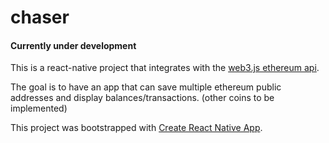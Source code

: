 # chaser

#### Currently under development

This is a react-native project that integrates with the [web3.js ethereum api](https://github.com/ethereum/web3.js/).

The goal is to have an app that can save multiple ethereum public addresses and display balances/transactions. (other coins to be implemented)

This project was bootstrapped with [Create React Native App](https://github.com/react-community/create-react-native-app).
